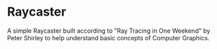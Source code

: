 # Raycaster
A simple Raycaster built according to "Ray Tracing in One Weekend" by Peter Shirley to help understand basic concepts of Computer Graphics.
